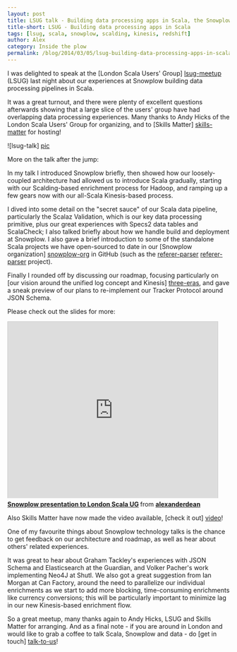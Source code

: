 ```yaml
---
layout: post
title: LSUG talk - Building data processing apps in Scala, the Snowplow experience
title-short: LSUG - Building data processing apps in Scala
tags: [lsug, scala, snowplow, scalding, kinesis, redshift]
author: Alex
category: Inside the plow
permalink: /blog/2014/03/05/lsug-building-data-processing-apps-in-scala/
---
```


I was delighted to speak at the [London Scala Users' Group] [lsug-meetup] (LSUG) last night about our experiences at Snowplow building data processing pipelines in Scala.

It was a great turnout, and there were plenty of excellent questions afterwards showing that a large slice of the users' group have had overlapping data processing experiences. Many thanks to Andy Hicks of the London Scala Users' Group for organizing, and to [Skills Matter] [skills-matter] for hosting!

![lsug-talk] [pic]

More on the talk after the jump:

<!--more-->

In my talk I introduced Snowplow briefly, then showed how our loosely-coupled architecture had allowed us to introduce Scala gradually, starting with our Scalding-based enrichment process for Hadoop, and ramping up a few gears now with our all-Scala Kinesis-based process.

I dived into some detail on the "secret sauce" of our Scala data pipeline, particularly the Scalaz Validation, which is our key data processing primitive, plus our great experiences with Specs2 data tables and ScalaCheck; I also talked briefly about how we handle build and deployment at Snowplow. I also gave a brief introduction to some of the standalone Scala projects we have open-sourced to date in our [Snowplow organization] [snowplow-org] in GitHub (such as the [referer-parser] [referer-parser] project).

Finally I rounded off by discussing our roadmap, focusing particularly on [our vision around the unified log concept and Kinesis] [three-eras], and gave a sneak preview of our plans to re-implement our Tracker Protocol around JSON Schema.

Please check out the slides for more:

<div class="iframe-container">
    <iframe src="http://www.slideshare.net/slideshow/embed_code/31933912" width="476" height="400" frameborder="0" marginwidth="0" marginheight="0" scrolling="no" style="border:1px solid #CCC;border-width:1px 1px 0;margin-bottom:5px" >     </iframe>
</div>

<div style="margin-bottom:5px"> <strong> <a href="http://www.slideshare.net/alexanderdean/data-processing-with-scala-the-snowplow-experience" title="Snowplow presentation to London Scala UG" target="_blank">Snowplow presentation to London Scala UG</a> </strong> from <strong><a href="http://www.slideshare.net/alexanderdean" target="_blank">alexanderdean</a></strong> </div>

Also Skills Matter have now made the video available, [check it out] [video]!

One of my favourite things about Snowplow technology talks is the chance to get feedback on our architecture and roadmap, as well as hear about others' related experiences.

It was great to hear about Graham Tackley's experiences with JSON Schema and Elasticsearch at the Guardian, and Volker Pacher's work implementing Neo4J at Shutl. We also got a great suggestion from Ian Morgan at Can Factory, around the need to parallelize our individual enrichments as we start to add more blocking, time-consuming enrichments like currency conversions; this will be particularly important to minimize lag in our new Kinesis-based enrichment flow.

So a great meetup, many thanks again to Andy Hicks, LSUG and Skills Matter for arranging. And as a final note - if you are around in London and would like to grab a coffee to talk Scala, Snowplow and data - do [get in touch] [talk-to-us]!

[lsug-meetup]: http://www.meetup.com/london-scala/
[skills-matter]: https://skillsmatter.com/
[pic]: /assets/img/blog/2014/03/lsug-talk.jpg

[snowplow-org]: https://github.com/snowplow/
[referer-parser]: https://github.com/snowplow/referer-parser
[three-eras]: /blog/2014/01/20/the-three-eras-of-business-data-processing/

[video]: https://skillsmatter.com/skillscasts/5063-building-data-processing-applications-in-scala-the-snowplow-experience#video
[talk-to-us]: https://github.com/snowplow/snowplow/wiki/Talk-to-us
